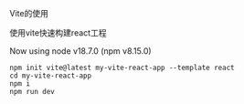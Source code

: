 Vite的使用

使用vite快速构建react工程

Now using node v18.7.0 (npm v8.15.0)

```
npm init vite@latest my-vite-react-app --template react
cd my-vite-react-app
npm i
npm run dev
```


